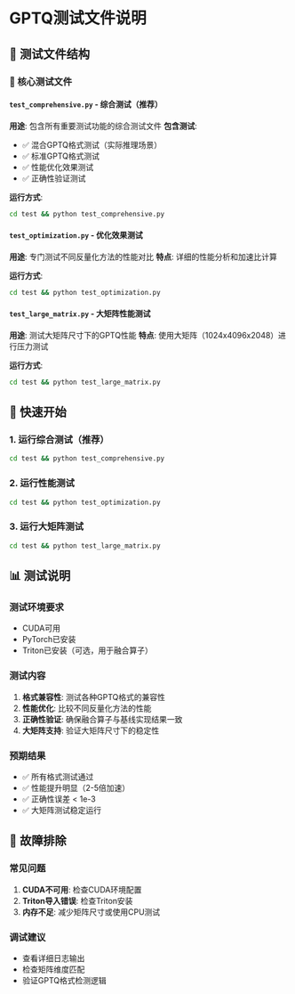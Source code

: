 # GPTQ测试文件说明

## 📁 测试文件结构

### 🎯 核心测试文件

#### `test_comprehensive.py` - 综合测试（推荐）
**用途**: 包含所有重要测试功能的综合测试文件
**包含测试**:
- ✅ 混合GPTQ格式测试（实际推理场景）
- ✅ 标准GPTQ格式测试
- ✅ 性能优化效果测试
- ✅ 正确性验证测试

**运行方式**:
```bash
cd test && python test_comprehensive.py
```

#### `test_optimization.py` - 优化效果测试
**用途**: 专门测试不同反量化方法的性能对比
**特点**: 详细的性能分析和加速比计算

**运行方式**:
```bash
cd test && python test_optimization.py
```

#### `test_large_matrix.py` - 大矩阵性能测试
**用途**: 测试大矩阵尺寸下的GPTQ性能
**特点**: 使用大矩阵（1024x4096x2048）进行压力测试

**运行方式**:
```bash
cd test && python test_large_matrix.py
```

## 🚀 快速开始

### 1. 运行综合测试（推荐）
```bash
cd test && python test_comprehensive.py
```

### 2. 运行性能测试
```bash
cd test && python test_optimization.py
```

### 3. 运行大矩阵测试
```bash
cd test && python test_large_matrix.py
```

## 📊 测试说明

### 测试环境要求
- CUDA可用
- PyTorch已安装
- Triton已安装（可选，用于融合算子）

### 测试内容
1. **格式兼容性**: 测试各种GPTQ格式的兼容性
2. **性能优化**: 比较不同反量化方法的性能
3. **正确性验证**: 确保融合算子与基线实现结果一致
4. **大矩阵支持**: 验证大矩阵尺寸下的稳定性

### 预期结果
- ✅ 所有格式测试通过
- ✅ 性能提升明显（2-5倍加速）
- ✅ 正确性误差 < 1e-3
- ✅ 大矩阵测试稳定运行

## 🔧 故障排除

### 常见问题
1. **CUDA不可用**: 检查CUDA环境配置
2. **Triton导入错误**: 检查Triton安装
3. **内存不足**: 减少矩阵尺寸或使用CPU测试

### 调试建议
- 查看详细日志输出
- 检查矩阵维度匹配
- 验证GPTQ格式检测逻辑
